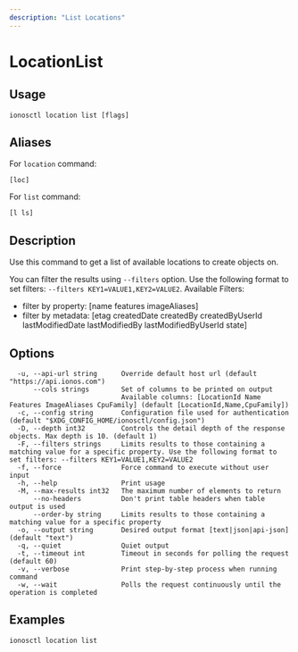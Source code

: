 ```yaml
---
description: "List Locations"
---
```


# LocationList

## Usage

```text
ionosctl location list [flags]
```

## Aliases

For `location` command:

```text
[loc]
```

For `list` command:

```text
[l ls]
```

## Description

Use this command to get a list of available locations to create objects on.

You can filter the results using `--filters` option. Use the following format to set filters: `--filters KEY1=VALUE1,KEY2=VALUE2`.
Available Filters:
* filter by property: [name features imageAliases]
* filter by metadata: [etag createdDate createdBy createdByUserId lastModifiedDate lastModifiedBy lastModifiedByUserId state]

## Options

```text
  -u, --api-url string      Override default host url (default "https://api.ionos.com")
      --cols strings        Set of columns to be printed on output 
                            Available columns: [LocationId Name Features ImageAliases CpuFamily] (default [LocationId,Name,CpuFamily])
  -c, --config string       Configuration file used for authentication (default "$XDG_CONFIG_HOME/ionosctl/config.json")
  -D, --depth int32         Controls the detail depth of the response objects. Max depth is 10. (default 1)
  -F, --filters strings     Limits results to those containing a matching value for a specific property. Use the following format to set filters: --filters KEY1=VALUE1,KEY2=VALUE2
  -f, --force               Force command to execute without user input
  -h, --help                Print usage
  -M, --max-results int32   The maximum number of elements to return
      --no-headers          Don't print table headers when table output is used
      --order-by string     Limits results to those containing a matching value for a specific property
  -o, --output string       Desired output format [text|json|api-json] (default "text")
  -q, --quiet               Quiet output
  -t, --timeout int         Timeout in seconds for polling the request (default 60)
  -v, --verbose             Print step-by-step process when running command
  -w, --wait                Polls the request continuously until the operation is completed
```

## Examples

```text
ionosctl location list
```

